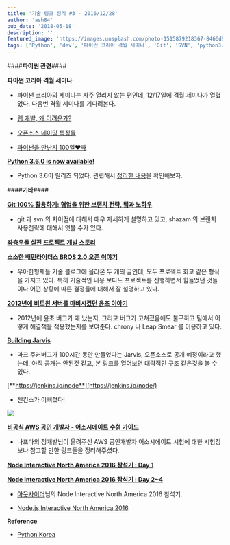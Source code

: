```yaml
---
title: '기술 링크 정리 #3 - 2016/12/28'
author: 'ash84'
pub_date: '2018-05-18'
description: ''
featured_image: 'https://images.unsplash.com/photo-1515879218367-8466d910aaa4?ixlib=rb-0.3.5&ixid=eyJhcHBfaWQiOjEyMDd9&s=575755492ef51726cb066f422908b9d7&auto=format&fit=crop&w=1349&q=80'
tags: ['Python', 'dev', '파이썬 코리아 격월 세미나', 'Git', 'SVN', 'python3.6', 'Building Jarvis', 'jenkins', 'Node.js', 'tech-links']
---
```


####**파이썬 관련**####


**파이썬 코리아 격월 세미나**

- 파이썬 코리아의 세미나는 자주 열리지 않는 편인데, 12/17일에 격월 세미나가 열렸었다. 다음번 격월 세미나를 기다려본다. 

- [웹 개발, 왜 어려운가?](http://www.slideshare.net/perhapsspy/ss-70211786)
- [오픈소스 네이밍 특징들](http://www.slideshare.net/ssuser2fe594/python-70220360)

- [파이썬을 만난지 100일♥째](http://www.slideshare.net/ssuser971274/100-70226396?ref=http://raccoonyy.github.io/python-news-for-korean-3rd-week-dec/)



[**Python 3.6.0 is now available!**](http://blog.python.org/2016/12/python-360-is-now-available.html)

- Python 3.6이 릴리즈 되었다. 관련해서 [정리한 내용](http://raccoonyy.github.io/whats-new-in-python-3-6-korean/)을 확인해보자. 


####**기타**####

[**Git 100% 활용하기: 협업을 위한 브랜치 전략, 팁과 노하우**](https://realm.io/kr/news/360andev-savvas-dalkitsis-using-git-like-a-pro/)

- git 과 svn 의 차이점에 대해서 매우 자세하게 설명하고 있고, shazam 의 브랜치 사용전략에 대해서 엿볼 수가 있다. 


[**좌충우돌 실전 프로젝트 개발 스토리**](http://woowabros.github.io/experience/2016/12/23/baemin-auth-project-developer-story.html)

[**소소한 배민라이더스 BROS 2.0 오픈 이야기**](http://woowabros.github.io/experience/2016/12/27/baemin-riders-project.html)

- 우아한형제들 기술 블로그에 올라온 두 개의 글인데, 모두 프로젝트 회고 같은 형식을 가지고 있다. 특히 기술적인 내용 보다도 프로젝트를 진행하면서 힘들었던 것들이나 어떤 상황에 따른 결정들에 대해서 잘 설명하고 있다. 

[**2012년에 비트윈 서버를 마비시켰던 윤초 이야기**](http://engineering.vcnc.co.kr/2016/12/struggling-with-the-leap-second/)

- 2012년에 윤초 버그가 왜 났는지, 그리고 버그가 고쳐졌음에도 불구하고 팀에서 어떻게 해결책을 적용했는지를 보여준다. chrony 나 Leap Smear 를 이용하고 있다. 


[**Building Jarvis**](https://www.facebook.com/notes/mark-zuckerberg/building-jarvis/10154361492931634?hc_location=ufi)

- 마크 주커버그가 100시간 동안 만들었다는 Jarvis, 오픈소스로 공개 예정이라고 했는데, 아직 공개는 안된것 같고, 본 링크를 열어보면 대략적인 구조 같은것을 볼 수 있다.  

[**https://jenkins.io/node**](https://jenkins.io/node/)

- 젠킨스가 이뻐졌다!

![](https://jenkins.io/images/post-images/blueocean/successful-pipeline.png)

[**비공식 AWS 공인 개발자 - 어소시에이트 수험 가이드**](https://gist.github.com/serithemage/df61aaf396046eff7244b6eaa8d58d4a)

- 나프다의 정개발님이 올려주신 AWS 공인개발자 어소시에이트 시험에 대한 시험정보나 참고할 만한 링크들을 정리해주셨다. 



[**Node Interactive North America 2016 참석기 : Day 1**](https://blog.outsider.ne.kr/1257)

[**Node Interactive North America 2016 참석기 : Day 2~4**](https://blog.outsider.ne.kr/1258)

- [아웃사이더](https://blog.outsider.ne.kr)님의 Node Interactive North America 2016 참석기.

- [Node.js Interactive North America 2016](https://www.youtube.com/playlist?list=PLfMzBWSH11xYaaHMalNKqcEurBH8LstB8)



**Reference**

- [Python Korea](https://www.facebook.com/groups/pythonkorea/)

